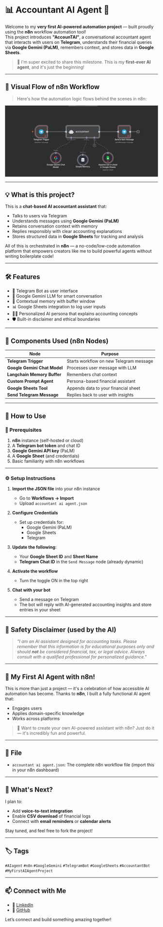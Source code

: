 # 📊 Accountant AI Agent 🤖

Welcome to my **very first AI-powered automation project** — built proudly using the **n8n** workflow automation tool!  
This project introduces **"AccounTAI"**, a conversational accountant agent that interacts with users on **Telegram**, understands their financial queries via **Google Gemini (PaLM)**, remembers context, and stores data in **Google Sheets**.

> 🚀 I'm super excited to share this milestone. This is my **first-ever AI agent**, and it's just the beginning!

---

## 📸 Visual Flow of n8n Workflow

> Here's how the automation logic flows behind the scenes in n8n:

![n8n Flow Diagram](n8n-flow-diagram.png)

---

## 💡 What is this project?

This is a **chat-based AI accountant assistant** that:
- Talks to users via Telegram
- Understands messages using **Google Gemini (PaLM)**
- Retains conversation context with memory
- Replies responsibly with clear accounting explanations
- Stores structured data in **Google Sheets** for tracking and analysis

All of this is orchestrated in **n8n** — a no-code/low-code automation platform that empowers creators like me to build powerful agents without writing boilerplate code!

---

## 🛠️ Features

- 💬 Telegram Bot as user interface  
- 🧠 Google Gemini LLM for smart conversation  
- 📝 Contextual memory with buffer window  
- 📊 Google Sheets integration to log user inputs  
- 👨‍🏫 Personalized AI persona that explains accounting concepts  
- 🛡️ Built-in disclaimer and ethical boundaries  

---

## 🧪 Components Used (n8n Nodes)

| Node | Purpose |
|------|---------|
| **Telegram Trigger** | Starts workflow on new Telegram message |
| **Google Gemini Chat Model** | Processes user message with LLM |
| **Langchain Memory Buffer** | Remembers chat context |
| **Custom Prompt Agent** | Persona-based financial assistant |
| **Google Sheets Tool** | Appends data to your financial sheet |
| **Send Telegram Message** | Replies back to user with insights |

---

## 🚀 How to Use

### 🧰 Prerequisites

1. **n8n** instance (self-hosted or cloud)  
2. A **Telegram bot token** and chat ID  
3. **Google Gemini API key** (PaLM)  
4. A **Google Sheet** (and credentials)  
5. Basic familiarity with n8n workflows  

---

### ⚙️ Setup Instructions

1. **Import the JSON file** into your n8n instance  
    - Go to **Workflows → Import**  
    - Upload `accountant ai agent.json`  

2. **Configure Credentials**
    - Set up credentials for:
      - Google Gemini (PaLM)
      - Google Sheets
      - Telegram

3. **Update the following:**
    - Your **Google Sheet ID** and **Sheet Name**
    - **Telegram Chat ID** in the `Send Message` node (already dynamic)

4. **Activate the workflow**
    - Turn the toggle ON in the top right

5. **Chat with your bot**
    - Send a message on Telegram
    - The bot will reply with AI-generated accounting insights and store entries in your sheet

---

## 🔐 Safety Disclaimer (used by the AI)

> _"I am an AI assistant designed for accounting tasks. Please remember that this information is for educational purposes only and should **not** be considered financial, tax, or legal advice. Always consult with a qualified professional for personalized guidance."_

---

## 🌟 My First AI Agent with n8n!

This is more than just a project — it's a celebration of how accessible AI automation has become. Thanks to **n8n**, I built a fully functional AI agent that:
- Engages users
- Applies domain-specific knowledge
- Works across platforms

> 💬 Want to create your own AI-powered assistant with n8n? Just do it — it's incredibly fun and powerful.

---

## 📎 File

- `accountant ai agent.json`: The complete n8n workflow file (import this in your n8n dashboard)

---

## 🧠 What's Next?

I plan to:
- Add **voice-to-text integration**
- Enable **CSV download** of financial logs
- Connect with **email reminders** or **calendar alerts**

Stay tuned, and feel free to fork the project!

---

## 🏷️ Tags

`#AIagent` `#n8n` `#GoogleGemini` `#TelegramBot` `#GoogleSheets` `#AccountantBot` `#MyFirstAIAgentProject`

---

## 📫 Connect with Me

- 🔗 [LinkedIn](https://www.linkedin.com/in/nsprakashreddy/)
- 🐙 [GitHub](https://github.com/Suryareddy180)

Let’s connect and build something amazing together!
